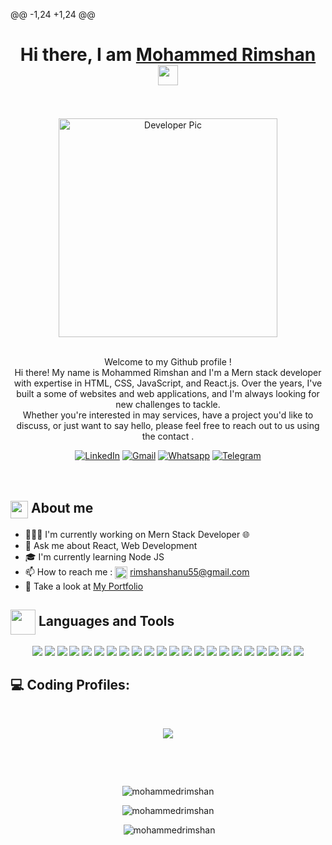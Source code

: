 @@ -1,24 +1,24 @@
<div align="center">
    <h1>Hi there, I am <a href="https://mohammedrimshan.github.io/Portfolio-new/" target="_blank">Mohammed Rimshan </a> <img
            src="https://media.giphy.com/media/hvRJCLFzcasrR4ia7z/giphy.gif" width="32"></h1>
    <br/><br/>
        <img alt="Developer Pic"
        src="https://user-images.githubusercontent.com/49222186/110210369-58458c80-7eb7-11eb-9d6e-2129358b3098.png" width="350"/>    <br/><br/>
<p>Welcome to my Github profile !<br />
Hi there! My name is Mohammed Rimshan and I'm a Mern stack developer with expertise in HTML, CSS, JavaScript, and React.js. Over the years, I've built a some of websites and web applications, and I'm always looking for new challenges to tackle. <br/>
      Whether you're interested in may services, have a project you'd like to discuss, or just want to say hello, please feel free to reach out to us using the contact .
 </p>
        <div>
<!--             <a href="https://twitter.com/fuhad500" target="_blank"><img alt="Twitter"
                    src="https://img.shields.io/badge/twitter-%231DA1F2.svg?&style=for-the-badge&logo=twitter&logoColor=white" /></a> -->
            <a href="https://www.linkedin.com/in/mohammed-rimshan-02986a225/" target="_blank"><img alt="LinkedIn"
                    src="https://img.shields.io/badge/linkedin-%230077B5.svg?&style=for-the-badge&logo=linkedin&logoColor=white" /></a>
            <a href="mailto:rimshanshanu55@gmail.com" target="_blank"><img alt="Gmail"
                    src="https://img.shields.io/badge/-Gmail-D14836?style=for-the-badge&logo=Gmail&logoColor=white" /></a>
            <a href="https://wa.me/8606760567/" target="_blank"><img alt="Whatsapp"
                    src="https://img.shields.io/badge/WhatsApp-25D366?style=for-the-badge&logo=whatsapp&logoColor=white" /></a>
            <a href="https://t.me/rimshank"><img alt="Telegram"
                    src="https://img.shields.io/badge/telegram-%232CA5E0.svg?&style=for-the-badge&logo=telegram&logoColor=white"></a><br>
<!--             <a href="https://t.me/fuhadsanin"><img alt="Telegram"
                    src="https://img.shields.io/badge/telegram-%232CA5E0.svg?&style=for-the-badge&logo=telegram&logoColor=white"></a><br> -->
                    <img src="https://img.shields.io/badge/Blogger-FF5722?style=for-the-badge&logo=blogger&logoColor=white" alt="">
                    <a href=""></a>
                    <a href="https://www.instagram.com/_rim__sha_n_/?next=%2F&hl=en"><img src="https://img.shields.io/badge/Instagram-E4405F?style=for-the-badge&logo=instagram&logoColor=white" alt=""></a>
                    <a href=""><img src="https://img.shields.io/badge/YouTube-FF0000?style=for-the-badge&logo=youtube&logoColor=white®" alt=""></a><br>
                    <br> 
        </div>
</div>
<div>
    <div>
        <h2><img align="center"
                src="https://emojis.slackmojis.com/emojis/images/1584726375/8272/blob-cool.gif?1584726375" width="28" />
            About me</h2>
        <ul>
                <li> 👨🏻‍💻 I'm currently working on Mern Stack Developer 🌐</li>
                <li> 💬 Ask me about React, Web Development</li>
                <li> 🎓 I'm currently learning Node JS </li>
            <li>📫 How to reach me : <img align="center"
                    src="https://emojis.slackmojis.com/emojis/images/1622508200/42507/email_open.png?1622508200" width="20" />
                <a href="" target="_blank">rimshanshanu55@gmail.com</a></li>
            <li>👀 Take a look at <a href="https://mohammedrimshan.github.io/Portfolio-new/" target="_blank">My Portfolio</a></li>
        </ul>
    </div>
   <div align="center">
            <h2 align="left"><img src="https://emojis.slackmojis.com/emojis/images/1471045863/884/ninja.gif?1471045863" align="center"
                    width="40" /> Languages and Tools</h2>
                    <img src="https://img.shields.io/badge/java-%23ED8B00.svg?&style=for-the-badge&logo=java&logoColor=white" />
     <img src="https://img.shields.io/badge/javascript%20-%23323330.svg?&style=for-the-badge&logo=javascript&logoColor=%23F7DF1E" />        
       <img src="https://img.shields.io/badge/TypeScript-007ACC?style=for-the-badge&logo=typescript&logoColor=white" />
    <img src="https://img.shields.io/badge/Python-FFD43B?style=for-the-badge&logo=python&logoColor=darkgreen"/>
    <img src="https://img.shields.io/badge/c%20-%2300599C.svg?&style=for-the-badge&logo=c&logoColor=white"/>
    <img src="https://img.shields.io/badge/html5%20-%23E34F26.svg?&style=for-the-badge&logo=html5&logoColor=white"/>
    <img src="https://img.shields.io/badge/css3%20-%231572B6.svg?&style=for-the-badge&logo=css3&logoColor=white"/>
    <img src="https://img.shields.io/badge/git%20-%23F05033.svg?&style=for-the-badge&logo=git&logoColor=white"/>
    <img src="https://img.shields.io/badge/github%20-%23121011.svg?&style=for-the-badge&logo=github&logoColor=white"/>
        <img src="https://img.shields.io/badge/Postman-FF6C37?style=for-the-badge&logo=Postman&logoColor=white"/>
       <img src="https://camo.githubusercontent.com/268ac512e333b69600eb9773a8f80b7a251f4d6149642a50a551d4798183d621/68747470733a2f2f696d672e736869656c64732e696f2f62616467652f52656163742d3230323332413f7374796c653d666f722d7468652d6261646765266c6f676f3d7265616374266c6f676f436f6c6f723d363144414642"/>
    <img src="https://camo.githubusercontent.com/92dde1e7c42c013a5fce4dfeee0843f06710bfd38a610885e33a273c7eca0d22/68747470733a2f2f696d672e736869656c64732e696f2f62616467652f4e65746c6966792d3030433742373f7374796c653d666f722d7468652d6261646765266c6f676f3d6e65746c696679266c6f676f436f6c6f723d7768697465"/>
        <img src="https://img.shields.io/badge/next.js-000000?style=for-the-badge&logo=nextdotjs&logoColor=white"/>
    <img src="https://img.shields.io/badge/Bootstrap-563D7C?style=for-the-badge&logo=bootstrap&logoColor=white"/>
        <img src="https://img.shields.io/badge/Tailwind_CSS-38B2AC?style=for-the-badge&logo=tailwind-css&logoColor=white"/>
    <img src="https://img.shields.io/badge/npm-CB3837?style=for-the-badge&logo=npm&logoColor=white"/>
    <img src="https://img.shields.io/badge/Vercel-000000?style=for-the-badge&logo=vercel&logoColor=white"/>
    <img src="https://img.shields.io/badge/Brave-FF1B2D?style=for-the-badge&logo=Brave&logoColor=white"/>
    <img src="https://img.shields.io/badge/Visual_Studio_Code-0078D4?style=for-the-badge&logo=visual%20studio%20code&logoColor=white"/>
    <img src="https://img.shields.io/badge/sublime_text-%23575757.svg?&style=for-the-badge&logo=sublime-text&logoColor=important"/> 
    <img src="https://img.shields.io/badge/Figma-F24E1E?style=for-the-badge&logo=figma&logoColor=white"/>
    <img src="https://img.shields.io/badge/Canva-%2300C4CC.svg?&style=for-the-badge&logo=Canva&logoColor=white" />
 </div>
    
<h2 align="left"> 💻 Coding Profiles:</h2>
<br/>
<p align="center">
 <!-- <a href="https://www.hackerrank.com/dashboard"><img src="https://img.shields.io/badge/-Hackerrank-2EC866?style=for-the-badge&logo=HackerRank&logoColor=white"></a>--->
  <a href="https://leetcode.com/u/MOHAMMED_RIMSHAN/"><img src="https://img.shields.io/badge/-LeetCode-FFA116?style=for-the-badge&logo=LeetCode&logoColor=black"></a>
  
</p>
<br/>
   
</p>
<br />
<div align="center">
    <p><img  src="https://github-readme-stats.vercel.app/api/top-langs?username=mohammedrimshan&show_icons=true&locale=en&layout=compact" alt="mohammedrimshan" /></p>
    <p><img src="https://github-readme-streak-stats.herokuapp.com/?user=mohammedrimshan&" alt="mohammedrimshan" /></p>
    <p>&nbsp;<img src="https://github-readme-stats.vercel.app/api?username=mohammedrimshan&show_icons=true&locale=en" alt="mohammedrimshan" /></p>
</div>
</div>

